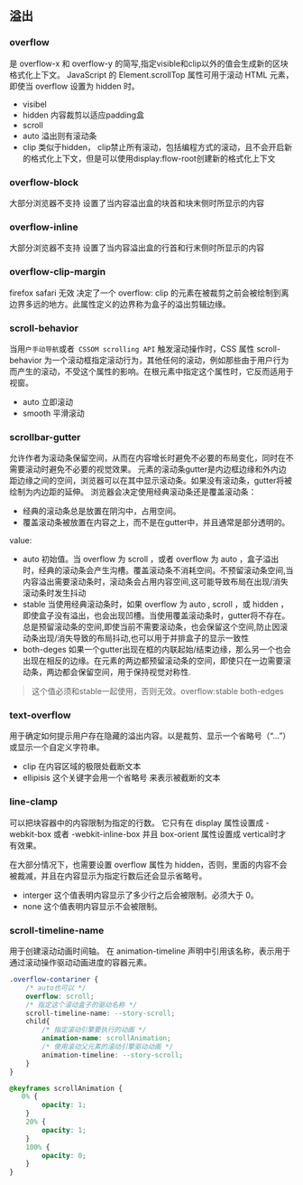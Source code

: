 ## 溢出

### overflow
是 overflow-x 和 overflow-y 的简写,指定visible和clip以外的值会生成新的区块格式化上下文。
JavaScript 的 Element.scrollTop 属性可用于滚动 HTML 元素，即使当 overflow 设置为 hidden 时。
- visibel
- hidden 内容裁剪以适应padding盒
- scroll
- auto 溢出则有滚动条
- clip 类似于hidden， clip禁止所有滚动，包括编程方式的滚动，且不会开启新的格式化上下文，但是可以使用display:flow-root创建新的格式化上下文

### overflow-block
大部分浏览器不支持
设置了当内容溢出盒的块首和块末侧时所显示的内容

### overflow-inline
大部分浏览器不支持
设置了当内容溢出盒的行首和行末侧时所显示的内容


### overflow-clip-margin
firefox safari 无效
决定了一个 overflow: clip 的元素在被裁剪之前会被绘制到离边界多远的地方。此属性定义的边界称为盒子的溢出剪辑边缘。



### scroll-behavior
当用`户手动导航`或者` CSSOM scrolling API` 触发滚动操作时，CSS 属性 scroll-behavior 为一个滚动框指定滚动行为，其他任何的滚动，例如那些由于用户行为而产生的滚动，不受这个属性的影响。在根元素中指定这个属性时，它反而适用于视窗。
- auto 立即滚动
- smooth 平滑滚动


### scrollbar-gutter
允许作者为滚动条保留空间，从而在内容增长时避免不必要的布局变化，同时在不需要滚动时避免不必要的视觉效果。
元素的滚动条gutter是内边框边缘和外内边距边缘之间的空间，浏览器可以在其中显示滚动条。如果没有滚动条，gutter将被绘制为内边距的延伸。
浏览器会决定使用经典滚动条还是覆盖滚动条：
- 经典的滚动条总是放置在阴沟中，占用空间。
- 覆盖滚动条被放置在内容之上，而不是在gutter中，并且通常是部分透明的。

value:
- auto 初始值。当 overflow 为 scroll ，或者 overflow 为 auto ，盒子溢出时，经典的滚动条会产生沟槽。覆盖滚动条不消耗空间。不预留滚动条空间,当内容溢出需要滚动条时，滚动条会占用内容空间,这可能导致布局在出现/消失滚动条时发生抖动
- stable 当使用经典滚动条时，如果 overflow 为 auto ,  scroll ，或 hidden ，即使盒子没有溢出，也会出现凹槽。当使用覆盖滚动条时，gutter将不存在。总是预留滚动条的空间,即使当前不需要滚动条，也会保留这个空间,防止因滚动条出现/消失导致的布局抖动,也可以用于并排盒子的显示一致性
- both-deges 如果一个gutter出现在框的内联起始/结束边缘，那么另一个也会出现在相反的边缘。在元素的两边都预留滚动条的空间，即使只在一边需要滚动条，两边都会保留空间，用于保持视觉对称性.
> 这个值必须和stable一起使用，否则无效。overflow:stable both-edges


### text-overflow
用于确定如何提示用户存在隐藏的溢出内容。以是裁剪、显示一个省略号（“…”）或显示一个自定义字符串。
- clip 在内容区域的极限处截断文本
- ellipisis 这个关键字会用一个省略号 来表示被截断的文本


### line-clamp
可以把块容器中的内容限制为指定的行数。
它只有在 display 属性设置成 -webkit-box 或者 -webkit-inline-box 并且 box-orient 属性设置成 vertical时才有效果。

在大部分情况下，也需要设置 overflow 属性为 hidden，否则，里面的内容不会被裁减，并且在内容显示为指定行数后还会显示省略号。
- interger 这个值表明内容显示了多少行之后会被限制。必须大于 0。
- none 这个值表明内容显示不会被限制。


### scroll-timeline-name
用于创建滚动动画时间轴。
在 animation-timeline 声明中引用该名称，表示用于通过滚动操作驱动动画进度的容器元素。
```css
.overflow-contariner {
    /* auto也可以 */
    overflow: scroll;
    /* 指定这个滚动盒子的驱动名称 */
    scroll-timeline-name: --story-scroll;
    child{
        /* 指定滚动引擎要执行的动画 */
        animation-name: scrollAnimation;
        /* 使用滚动父元素的滚动引擎驱动动画 */
        animation-timeline: --story-scroll;
    }
}

@keyframes scrollAnimation {
   0% {
        opacity: 1;
    }
    20% {
        opacity: 1;
    }
    100% {
        opacity: 0;
    }
}

```